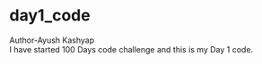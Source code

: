 # day1_code
Author-Ayush Kashyap
<br>
I have started 100 Days code challenge and this is my Day 1 code.
